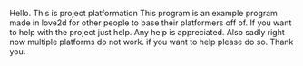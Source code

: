 Hello. This is project platformation
This program is an example program made in love2d for other people to base their platformers off of.
If you want to help with the project just help. Any help is appreciated. Also sadly right now multiple platforms do not work. if you want to help please do so.
Thank you.
